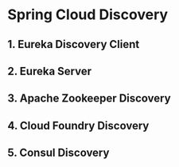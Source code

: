 # Spring Cloud Discovery

## 1. Eureka Discovery Client
## 2. Eureka Server
## 3. Apache Zookeeper Discovery
## 4. Cloud Foundry Discovery
## 5. Consul Discovery
